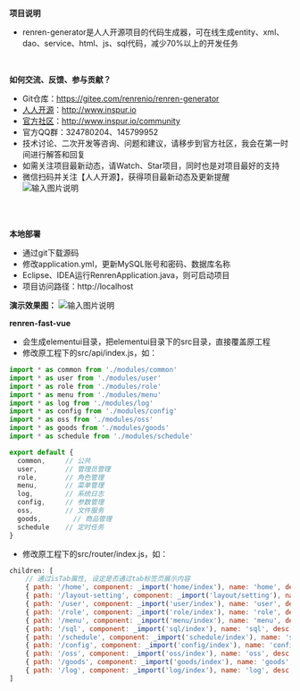 **项目说明** 
- renren-generator是人人开源项目的代码生成器，可在线生成entity、xml、dao、service、html、js、sql代码，减少70%以上的开发任务
<br> 


**如何交流、反馈、参与贡献？** 
- Git仓库：https://gitee.com/renrenio/renren-generator
- [人人开源](http://www.inspur.io)：http://www.inspur.io   
- [官方社区](http://www.inspur.io/community)：http://www.inspur.io/community   
- 官方QQ群：324780204、145799952
- 技术讨论、二次开发等咨询、问题和建议，请移步到官方社区，我会在第一时间进行解答和回复
- 如需关注项目最新动态，请Watch、Star项目，同时也是对项目最好的支持
- 微信扫码并关注【人人开源】，获得项目最新动态及更新提醒<br>
![输入图片说明](http://cdn.inspur.io/47c26201804031918312618.jpg "在这里输入图片标题")
<br> 
<br> 

 **本地部署**
- 通过git下载源码
- 修改application.yml，更新MySQL账号和密码、数据库名称
- Eclipse、IDEA运行RenrenApplication.java，则可启动项目
- 项目访问路径：http://localhost

**演示效果图：**
![输入图片说明](http://cdn.inspur.io/img/82b99a1f0f884454ac3fff5e7f658ac8 "在这里输入图片标题")


**renren-fast-vue**
- 会生成elementui目录，把elementui目录下的src目录，直接覆盖原工程
- 修改原工程下的src/api/index.js，如：

```javascript
import * as common from './modules/common'
import * as user from './modules/user'
import * as role from './modules/role'
import * as menu from './modules/menu'
import * as log from './modules/log'
import * as config from './modules/config'
import * as oss from './modules/oss'
import * as goods from './modules/goods'
import * as schedule from './modules/schedule'

export default {
  common,     // 公共
  user,       // 管理员管理
  role,       // 角色管理
  menu,       // 菜单管理
  log,        // 系统日志
  config,     // 参数管理
  oss,        // 文件服务
  goods,        // 商品管理
  schedule    // 定时任务
}
```

- 修改原工程下的src/router/index.js，如：

```javascript
children: [
    // 通过isTab属性, 设定是否通过tab标签页展示内容
    { path: '/home', component: _import('home/index'), name: 'home', desc: '首页' },
    { path: '/layout-setting', component: _import('layout/setting'), name: 'setting', desc: '布局设置' },
    { path: '/user', component: _import('user/index'), name: 'user', desc: '管理员管理', meta: { isTab: true } },
    { path: '/role', component: _import('role/index'), name: 'role', desc: '角色管理', meta: { isTab: true } },
    { path: '/menu', component: _import('menu/index'), name: 'menu', desc: '菜单管理', meta: { isTab: true } },
    { path: '/sql', component: _import('sql/index'), name: 'sql', desc: 'SQL监控', meta: { isTab: true } },
    { path: '/schedule', component: _import('schedule/index'), name: 'schedule', desc: '定时任务', meta: { isTab: true } },
    { path: '/config', component: _import('config/index'), name: 'config', desc: '参数管理', meta: { isTab: true } },
    { path: '/oss', component: _import('oss/index'), name: 'oss', desc: '文件上传', meta: { isTab: true } },
    { path: '/goods', component: _import('goods/index'), name: 'goods', desc: '商品管理', meta: { isTab: true } },
    { path: '/log', component: _import('log/index'), name: 'log', desc: '系统日志', meta: { isTab: true } }
]
```
